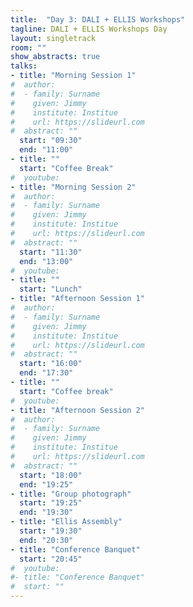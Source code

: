 ```yaml
---
title:  "Day 3: DALI + ELLIS Workshops"
tagline: DALI + ELLIS Workshops Day
layout: singletrack
room: ""
show_abstracts: true
talks:
- title: "Morning Session 1"
#  author:
#  - family: Surname
#    given: Jimmy
#    institute: Institue
#    url: https://slideurl.com
#  abstract: ""
  start: "09:30"
  end: "11:00"
- title: ""
  start: "Coffee Break"
#  youtube:
- title: "Morning Session 2"
#  author:
#  - family: Surname
#    given: Jimmy
#    institute: Institue
#    url: https://slideurl.com
#  abstract: ""
  start: "11:30"
  end: "13:00"
#  youtube:
- title: ""
  start: "Lunch"
- title: "Afternoon Session 1"
#  author:
#  - family: Surname
#    given: Jimmy
#    institute: Institue
#    url: https://slideurl.com
#  abstract: ""
  start: "16:00"
  end: "17:30"
- title: ""
  start: "Coffee break"
#  youtube:
- title: "Afternoon Session 2"
#  author:
#  - family: Surname
#    given: Jimmy
#    institute: Institue
#    url: https://slideurl.com
#  abstract: ""
  start: "18:00"
  end: "19:25"
- title: "Group photograph"
  start: "19:25"
  end: "19:30"
- title: "Ellis Assembly"
  start: "19:30"
  end: "20:30"
- title: "Conference Banquet"
  start: "20:45"
#  youtube:
#- title: "Conference Banquet"
#  start: ""
---
```

